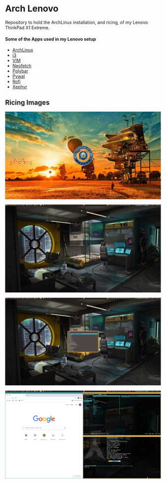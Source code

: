 ﻿# Arch Lenovo

Repository to hold the ArchLinux installation, and ricing, of my Lenovo ThinkPad X1 Extreme. 


#### Some of the Apps used in my Lenovo setup

- [ArchLinux](https://www.archlinux.org/)
- [i3](https://i3wm.org/)
- [VIM](https://www.vim.org/)
- [Neofetch](https://github.com/dylanaraps/neofetch)
- [Polybar](https://github.com/polybar/polybar)
- [Pywal](https://github.com/dylanaraps/pywal)
- [Rofi](https://github.com/davatorium/rofi)
- [Xephyr](https://wiki.archlinux.org/index.php/Xephyr)


## Ricing Images


![ArchLinux with i3Lock login](https://github.com/alphaaleph/arch-lenovo/blob/master/images/ibsen_i3lock_login.png)


![ArchLinux with i3 desk](https://github.com/alphaaleph/arch-lenovo/blob/master/images/ibsen_arch_i3_desk.png)


![ArchLinux with Polybar and Rofi](https://github.com/alphaaleph/arch-lenovo/blob/master/images/ibsen_polybar_rofi.png)


![ArchLinux with i3 WM and Ranger](https://github.com/alphaaleph/arch-lenovo/blob/master/images/ibsen_i3wm_ranger.png)
